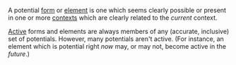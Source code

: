 A potential [form](https://github.com/gcassel/Modular-Organization-Terminology/blob/master/terms/form.md) or [element](https://github.com/gcassel/Modular-Organization-Terminology/blob/master/terms/element.md) is one which seems clearly possible or present in one or more [contexts](https://github.com/gcassel/Modular-Organization-Terminology/blob/master/terms/context.md) which are clearly related to the *current* context.

[Active](https://github.com/gcassel/Modular-Organization-Terminology/blob/master/terms/active.md) forms and elements are always members of any (accurate, inclusive) set of potentials.  However, many potentials aren't active.  (For instance, an element which is potential right *now* may, or may not, become active in the *future*.)
